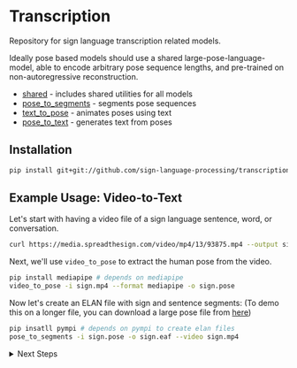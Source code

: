 # Transcription

Repository for sign language transcription related models.

Ideally pose based models should use a shared large-pose-language-model,
able to encode arbitrary pose sequence lengths, and pre-trained on non-autoregressive reconstruction.

- [shared](shared) - includes shared utilities for all models
- [pose_to_segments](pose_to_segments) - segments pose sequences
- [text_to_pose](text_to_pose) - animates poses using text
- [pose_to_text](pose_to_text) - generates text from poses

## Installation

```bash
pip install git+git://github.com/sign-language-processing/transcription.git
```

## Example Usage: Video-to-Text

Let's start with having a video file of a sign language sentence, word, or conversation.

```bash
curl https://media.spreadthesign.com/video/mp4/13/93875.mp4 --output sign.mp4
```

Next, we'll use `video_to_pose` to extract the human pose from the video.

```bash
pip install mediapipe # depends on mediapipe
video_to_pose -i sign.mp4 --format mediapipe -o sign.pose
```

Now let's create an ELAN file with sign and sentence segments:
(To demo this on a longer file, you can download a large pose file from [here](https://nlp.biu.ac.il/~amit/datasets/poses/holistic/dgs_corpus/1413451-11105600-11163240_a.pose))

```bash
pip insatll pympi # depends on pympi to create elan files
pose_to_segments -i sign.pose -o sign.eaf --video sign.mp4
```


<details>
  <summary>Next Steps</summary>

After looking at the ELAN file, adjusting where needed, we'll transcribe every sign segment into HamNoSys or
SignWriting:

```bash
pose_to_text --notation=signwriting --pose=sign.pose --eaf=sign.eaf
```

After looking at the ELAN file again, fixing any mistakes, we finally translate each sentence segment into spoken
language text:

```bash
text_to_text --sign_language=us --spoken_language=en --eaf=sign.eaf
```

</details>
